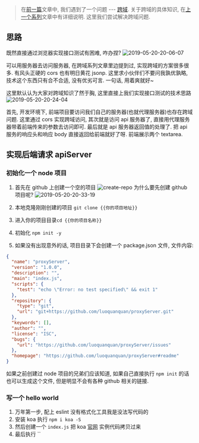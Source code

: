 > 在[前一篇]()文章中, 我们遇到了一个问题 --- [跨域](). 关于跨域的具体知识, 在[上一个系列]()文章中有详细说明. 这里我们尝试解决跨域问题.

## 思路

既然直接通过浏览器实现接口测试有困难, 咋办捏?
![2019-05-20-20-06-07](http://img.blog.niubishanshan.top/2019-05-20-20-06-07.png)

可以用服务器去访问服务器, 在跨域系列文章里边提到过, 实现跨域的方案很多很多. 有风头正硬的 cors 也有明日黄花 jsonp. 这里求小伙伴们不要问我孰优孰略, 技术这个东西只有合不合适, 没有优劣可言. 一句话, 用着爽就好~

这里默认认为大家对跨域知识了然于胸, 这里直接上我们实现接口测试的技术思路
![2019-05-20-20-24-04](http://img.blog.niubishanshan.top/2019-05-20-20-24-04.png)

首先, 开发环境下, 前端项目要访问我们自己的服务器(也就代理服务器)也存在跨域问题. 这里通过 cors 实现跨域访问, 其次就是访问 api 服务器了, 直接用代理服务器带着前端传来的参数去访问即可. 最后就是 api 服务器返回值的处理了. 把 api 服务的响应头和响应 body 直接返回给前端就好了呀. 前端展示两个 textarea.

## 实现后端请求 apiServer

### 初始化一个 node 项目

1. 首先在 github 上创建一个空的项目
![create-repo](http://img.blog.niubishanshan.top/create-repo.gif)
为什么要先创建 github 项目呢?
![2019-05-20-20-33-19](http://img.blog.niubishanshan.top/2019-05-20-20-33-19.png)

1. 本地克隆刚刚创建的项目 `git clone {{你的项目地址}}`
1. 进入你的项目目录`cd {{你的项目名称}}`
1. 初始化 `npm init -y`
1. 如果没有出现意外的话, 项目目录下会创建一个 package.json 文件, 文件内容:
```json
{
  "name": "proxyServer",
  "version": "1.0.0",
  "description": "",
  "main": "index.js",
  "scripts": {
    "test": "echo \"Error: no test specified\" && exit 1"
  },
  "repository": {
    "type": "git",
    "url": "git+https://github.com/luoquanquan/proxyServer.git"
  },
  "keywords": [],
  "author": "",
  "license": "ISC",
  "bugs": {
    "url": "https://github.com/luoquanquan/proxyServer/issues"
  },
  "homepage": "https://github.com/luoquanquan/proxyServer#readme"
}
```
如果之前创建过 node 项目的兄弟们应该知道, 如果自己直接执行 `npm init` 的话也可以生成这个文件, 但是明显不会有各种 github 相关的链接.

### 写一个 hello world

1. 万年第一步, 配上 eslint 没有格式化工具我是没法写代码的
1. 安装 koa 执行 `npm i koa -S`
1. 然后创建一个 `index.js` 把 koa [官网](https://www.npmjs.com/package/koa) 实例代码拷贝过来
1. 最后执行 ``
